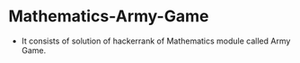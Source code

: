 # Mathematics-Army-Game
- It consists of solution of hackerrank of Mathematics module called Army Game.
